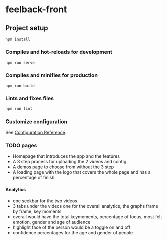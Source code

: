 # feelback-front

## Project setup
```
npm install
```

### Compiles and hot-reloads for development
```
npm run serve
```

### Compiles and minifies for production
```
npm run build
```

### Lints and fixes files
```
npm run lint
```

### Customize configuration
See [Configuration Reference](https://cli.vuejs.org/config/).


### TODO pages
- Homepage that introduces the app and the features
- A 3 step process for uploading the 2 videos and config
- A demos page to choose from without the 3 step
- A loading page with the logo that covers the whole page and has a percentage of finish

#### Analytics
- one seekbar for the two videos
- 3 tabs under the videos one for the overall analytics, the graphs frame by frame, key moments
- overall would have the total keymoments, percentage of focus, most felt emotion, gender and age of audience
- highlight face of the person would be a toggle on and off
- confidence percentages for the age and gender of people